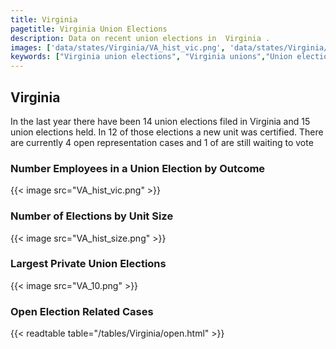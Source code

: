 ```yaml
---
title: Virginia
pagetitle: Virginia Union Elections
description: Data on recent union elections in  Virginia .
images: ['data/states/Virginia/VA_hist_vic.png', 'data/states/Virginia/VA_hist_size.png', 'data/states/Virginia/VA_10.png']
keywords: ["Virginia union elections", "Virginia unions","Union elections"]
---
```

##  Virginia

In the last year there have been 14 union elections filed in Virginia and 15 union elections held. In 12 of those elections a new unit was certified. There are currently 4 open representation cases and 1 of are still waiting to vote

### Number Employees in a Union Election by Outcome
{{< image src="VA_hist_vic.png" >}}

### Number of Elections by Unit Size
{{< image src="VA_hist_size.png" >}}

### Largest Private Union Elections
{{< image src="VA_10.png" >}}

### Open Election Related Cases
{{< readtable table="/tables/Virginia/open.html" >}}

